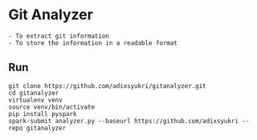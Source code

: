 Git Analyzer
============

    - To extract git information
    - To store the information in a readable format

## Run
    git clone https://github.com/adixsyukri/gitanalyzer.git 
    cd gitanalyzer
    virtualenv venv
    source venv/bin/activate
    pip install pyspark
    spark-submit analyzer.py --baseurl https://github.com/adixsyukri --repo gitanalyzer


